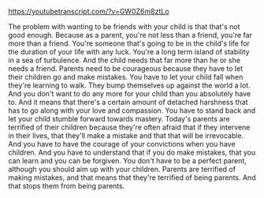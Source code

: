 https://youtubetranscript.com/?v=GW0Z6m8ztLo

 The problem with wanting to be friends with your child is that that's not good enough. Because as a parent, you're not less than a friend, you're far more than a friend. You're someone that's going to be in the child's life for the duration of your life with any luck. You're a long term island of stability in a sea of turbulence. And the child needs that far more than he or she needs a friend. Parents need to be courageous because they have to let their children go and make mistakes. You have to let your child fall when they're learning to walk. They bump themselves up against the world a lot. And you don't want to do any more for your child than you absolutely have to. And it means that there's a certain amount of detached harshness that has to go along with your love and compassion. You have to stand back and let your child stumble forward towards mastery. Today's parents are terrified of their children because they're often afraid that if they intervene in their lives, that they'll make a mistake and that that will be irrevocable. And you have to have the courage of your convictions when you have children. And you have to understand that if you do make mistakes, that you can learn and you can be forgiven. You don't have to be a perfect parent, although you should aim up with your children. Parents are terrified of making mistakes, and that means that they're terrified of being parents. And that stops them from being parents.